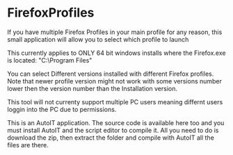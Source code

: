 # FirefoxProfiles
If you have multiple Firefox Profiles in your main profile for any reason, this small application will allow you to select which profile to launch

This currently applies to ONLY 64 bit windows installs where the Firefox.exe is located:
"C:\Program Files\"

You can select Different versions installed with different Firefox profiles. Note that newer profile version might not work with some versions number lower then the version number than the Installation version.

This tool will not currenty support multiple PC users meaning differnt users loggin into the PC due to permissions.

This is an AutoIT application. The source code is available here too and you must install AutoIT and the script editor to compile it. All you need to do is download the zip, then extract the folder and compile with AutoIT all the files are there.
